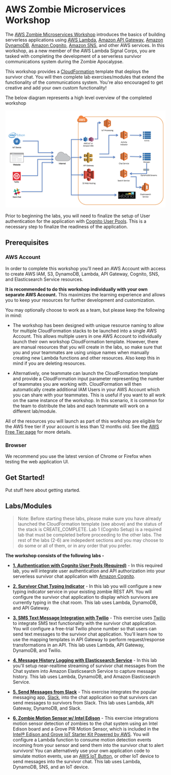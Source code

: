 # AWS Zombie Microservices Workshop

The [AWS Zombie Microservices Workshop](http://aws.amazon.com/events/zombie-microservices-roadshow/) introduces the basics of building serverless applications using [AWS Lambda](https://aws.amazon.com/lambda/), [Amazon API Gateway](https://aws.amazon.com/api-gateway/), [Amazon DynamoDB](https://aws.amazon.com/dynamodb/), [Amazon Cognito](https://aws.amazon.com/cognito/), [Amazon SNS](https://aws.amazon.com/sns/), and other AWS services. In this workshop, as a new member of the AWS Lambda Signal Corps, you are tasked with completing the development of a serverless survivor communications system during the Zombie Apocalypse.

This workshop provides a [CloudFormation](https://aws.amazon.com/cloudformation/) template that deploys the survivor chat. You will then complete lab exercises/modules that extend the functionality of the communications system. You're also encouraged to get creative and add your own custom functionality!

The below diagram represents a high level overview of the completed workshop

![Zombie Microservices Workshop Architecture](images/ZombieArchitectureHighLevel.png)

Prior to beginning the labs, you will need to finalize the setup of User authentication for the application with [Cognito User Pools](https://docs.aws.amazon.com/cognito/latest/developerguide/cognito-user-identity-pools.html). This is a necessary step to finalize the readiness of the application.

## Prerequisites

### AWS Account

In order to complete this workshop you'll need an AWS Account with access to create AWS IAM, S3, DynamoDB, Lambda, API Gateway, Cognito, SNS, and Elasticsearch Service resources. 

**It is recommended to do this workshop individually with your own separate AWS Account.** This maximizes the learning experience and allows you to keep your resources for further development and customization. 

You may optionally choose to work as a team, but please keep the following in mind:

* The workshop has been designed with unique resource naming to allow for multiple CloudFormation stacks to be launched into a single AWS Account. This allows multiple users in one AWS Account to individually launch their own workshop CloudFormation template. However, there are manual resources that you will create in the labs, so make sure that you and your teammates are using unique names when manually creating new Lambda functions and other resources. Also keep this in mind if you are deleting resources.

* Alternatively, one teammate can launch the CloudFormation template and provide a CloudFormation input parameter representing the number of teammates you are working with. CloudFormation will then automatically create additional IAM Users in your AWS Account which you can share with your teammates. This is useful if you want to all work on the same instance of the workshop. In this scenario, it is common for the team to distribute the labs and each teammate will work on a different lab/module.

All of the resources you will launch as part of this workshop are eligible for the AWS free tier if your account is less than 12 months old. See the [AWS Free Tier page](https://aws.amazon.com/free/) for more details. 


### Browser

We recommend you use the latest version of Chrome or Firefox when testing the web application UI.

## Get Started!

Put stuff here about getting started.

## Labs/Modules

> Note: Before starting these labs, please make sure you have already launched the CloudFormation template (see above) and the status of the stack is CREATE_COMPLETE. Lab 1 (Cognito Setup) is a required lab that must be completed before proceeding to the other labs. The rest of the labs (2-6) are indepedent sections and you may choose to do some or all of them, or in any order that you prefer.

**The workshop consists of the following labs -** 

- [**1. Authentication with Cognito User Pools (Required)**](1_Cognito) - In this required lab, you will integrate user authentication and API authorization into your serverless survivor chat application with [Amazon Cognito](https://aws.amazon.com/cognito/). 

- [**2. Survivor Chat Typing Indicator**](2_TypingIndicator) - In this lab you will configure a new typing indicator service in your existing zombie REST API. You will configure the survivor chat application to display which survivors are currently typing in the chat room. This lab uses Lambda, DynamoDB, and API Gateway.

- [**3. SMS Text Message Integration with Twilio**](3_TwilioSMS) - This exercise uses [Twilio](https://twilio.com) to integrate SMS text functionality with the survivor chat application. You will configure a free-trial Twilio phone number so that users can send text messages to the survivor chat application. You'll learn how to use the mapping templates in API Gateway to perform request/response transformations in an API. This lab uses Lambda, API Gateway, DynamoDB, and Twilio.

- [**4. Message History Logging with Elasticsearch Service**](4_Elasticsearch) - In this lab you'll setup near-realtime streaming of survivor chat messages from the Chat system into Amazon Elasticsearch Service to capture message history. This lab uses Lambda, DynamoDB, and Amazon Elasticsearch Service.

- [**5. Send Messages from Slack**](5_Slack) - This exercise integrates the popular messaging app, [Slack](http://slack.com), into the chat application so that survivors can send messages to survivors from Slack. This lab uses Lambda, API Gateway, DynamoDB, and Slack.

- [**6. Zombie Motion Sensor w/ Intel Edison**](6_ZombieSensor) - This exercise integrations motion sensor detection of zombies to the chat system using an Intel Edison board and a Grove PIR Motion Sensor, which is included in the [Intel® Edison and Grove IoT Starter Kit Powered by AWS](https://www.amazon.com/gp/product/B0168KU5FK?ref%5F=sr%5F1%5F1&qid=1488908337&sr=8-1-spons&keywords=grove%20iot%20starter%20kit%20aws&psc=1&smid=A1YP59NGBNBZUR&pldnSite=1). You will configure a Lambda function to consume motion detection events incoming from your sensor and send them into the survivor chat to alert survivors! You can alternatively use your own application code to simulate motion events, use an [AWS IoT Button](https://aws.amazon.com/iotbutton/), or other IoT device to send messages into the survivor chat. This lab uses Lambda, DynamoDB, SNS, and an IoT device.
